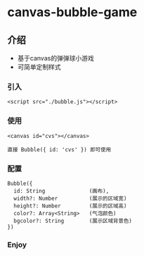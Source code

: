 # canvas-bubble-game

## 介绍
+ 基于canvas的弹弹球小游戏
+ 可简单定制样式

### 引入
```
<script src="./bubble.js"></script>
```

### 使用
```
<canvas id="cvs"></canvas>

直接 Bubble({ id: 'cvs' }) 即可使用
```

### 配置
```
Bubble({
  id: String              (画布),
  width?: Number          (展示的区域宽)
  height?: Number         (展示的区域高)
  color?: Array<String>   (气泡颜色)
  bgcolor?: String        (展示区域背景色)
})
```

### Enjoy
